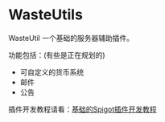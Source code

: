 # WasteUtils
WasteUtil 一个基础的服务器辅助插件。

功能包括：(有些是正在规划的)
  - 可自定义的货币系统
  - 邮件
  - 公告

插件开发教程请看：[基础的Spigot插件开发教程](https://github.com/xiaodi001-01/BasicSpigotTutorial/)
